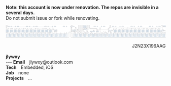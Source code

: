 <b>Note: this account is now under renovation. The repos are invisible in a several days.</b><br>
Do not submit issue or fork while renovating.<br>

<img src="github-header.png" /><br>
<div dir='rtl'>J2N23X196AAG</div><br>
<b>jlywxy</b><br>
---
<b>Email</b>&emsp;jlywxy@outlook.com<br>
<b>Tech</b>&emsp;Embedded, iOS<br>
<b>Job</b>&emsp;none<br>
<b>Projects</b>&emsp;...<br>
